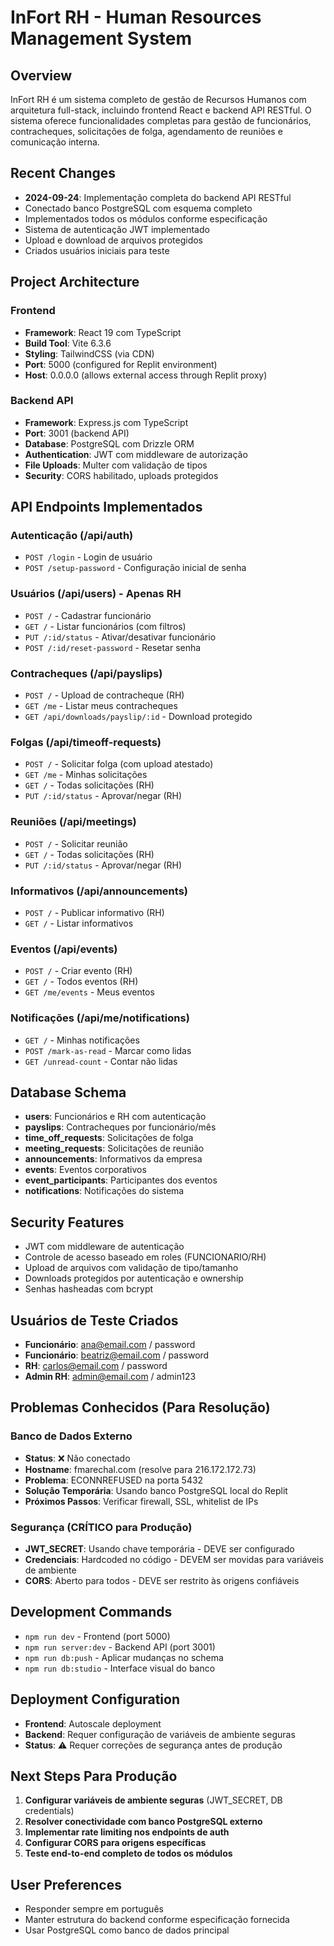 # InFort RH - Human Resources Management System

## Overview
InFort RH é um sistema completo de gestão de Recursos Humanos com arquitetura full-stack, incluindo frontend React e backend API RESTful. O sistema oferece funcionalidades completas para gestão de funcionários, contracheques, solicitações de folga, agendamento de reuniões e comunicação interna.

## Recent Changes
- **2024-09-24**: Implementação completa do backend API RESTful
- Conectado banco PostgreSQL com esquema completo
- Implementados todos os módulos conforme especificação
- Sistema de autenticação JWT implementado
- Upload e download de arquivos protegidos
- Criados usuários iniciais para teste

## Project Architecture

### Frontend
- **Framework**: React 19 com TypeScript
- **Build Tool**: Vite 6.3.6
- **Styling**: TailwindCSS (via CDN)
- **Port**: 5000 (configured for Replit environment)
- **Host**: 0.0.0.0 (allows external access through Replit proxy)

### Backend API
- **Framework**: Express.js com TypeScript
- **Port**: 3001 (backend API)
- **Database**: PostgreSQL com Drizzle ORM
- **Authentication**: JWT com middleware de autorização
- **File Uploads**: Multer com validação de tipos
- **Security**: CORS habilitado, uploads protegidos

## API Endpoints Implementados

### Autenticação (/api/auth)
- `POST /login` - Login de usuário
- `POST /setup-password` - Configuração inicial de senha

### Usuários (/api/users) - Apenas RH
- `POST /` - Cadastrar funcionário
- `GET /` - Listar funcionários (com filtros)
- `PUT /:id/status` - Ativar/desativar funcionário
- `POST /:id/reset-password` - Resetar senha

### Contracheques (/api/payslips)
- `POST /` - Upload de contracheque (RH)
- `GET /me` - Listar meus contracheques
- `GET /api/downloads/payslip/:id` - Download protegido

### Folgas (/api/timeoff-requests)
- `POST /` - Solicitar folga (com upload atestado)
- `GET /me` - Minhas solicitações
- `GET /` - Todas solicitações (RH)
- `PUT /:id/status` - Aprovar/negar (RH)

### Reuniões (/api/meetings)
- `POST /` - Solicitar reunião
- `GET /` - Todas solicitações (RH)
- `PUT /:id/status` - Aprovar/negar (RH)

### Informativos (/api/announcements)
- `POST /` - Publicar informativo (RH)
- `GET /` - Listar informativos

### Eventos (/api/events)
- `POST /` - Criar evento (RH)
- `GET /` - Todos eventos (RH)
- `GET /me/events` - Meus eventos

### Notificações (/api/me/notifications)
- `GET /` - Minhas notificações
- `POST /mark-as-read` - Marcar como lidas
- `GET /unread-count` - Contar não lidas

## Database Schema
- **users**: Funcionários e RH com autenticação
- **payslips**: Contracheques por funcionário/mês
- **time_off_requests**: Solicitações de folga
- **meeting_requests**: Solicitações de reunião
- **announcements**: Informativos da empresa
- **events**: Eventos corporativos
- **event_participants**: Participantes dos eventos
- **notifications**: Notificações do sistema

## Security Features
- JWT com middleware de autenticação
- Controle de acesso baseado em roles (FUNCIONARIO/RH)
- Upload de arquivos com validação de tipo/tamanho
- Downloads protegidos por autenticação e ownership
- Senhas hasheadas com bcrypt

## Usuários de Teste Criados
- **Funcionário**: ana@email.com / password
- **Funcionário**: beatriz@email.com / password  
- **RH**: carlos@email.com / password
- **Admin RH**: admin@email.com / admin123

## Problemas Conhecidos (Para Resolução)

### Banco de Dados Externo
- **Status**: ❌ Não conectado
- **Hostname**: fmarechal.com (resolve para 216.172.172.73)
- **Problema**: ECONNREFUSED na porta 5432
- **Solução Temporária**: Usando banco PostgreSQL local do Replit
- **Próximos Passos**: Verificar firewall, SSL, whitelist de IPs

### Segurança (CRÍTICO para Produção)
- **JWT_SECRET**: Usando chave temporária - DEVE ser configurado
- **Credenciais**: Hardcoded no código - DEVEM ser movidas para variáveis de ambiente
- **CORS**: Aberto para todos - DEVE ser restrito às origens confiáveis

## Development Commands
- `npm run dev` - Frontend (port 5000)
- `npm run server:dev` - Backend API (port 3001)  
- `npm run db:push` - Aplicar mudanças no schema
- `npm run db:studio` - Interface visual do banco

## Deployment Configuration
- **Frontend**: Autoscale deployment
- **Backend**: Requer configuração de variáveis de ambiente seguras
- **Status**: ⚠️ Requer correções de segurança antes de produção

## Next Steps Para Produção
1. **Configurar variáveis de ambiente seguras** (JWT_SECRET, DB credentials)
2. **Resolver conectividade com banco PostgreSQL externo**
3. **Implementar rate limiting nos endpoints de auth**
4. **Configurar CORS para origens específicas**
5. **Teste end-to-end completo de todos os módulos**

## User Preferences
- Responder sempre em português
- Manter estrutura do backend conforme especificação fornecida
- Usar PostgreSQL como banco de dados principal